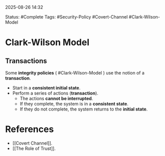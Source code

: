 
2025-08-26 14:32

Status: #Complete
Tags: #Security-Policy #Covert-Channel #Clark-Wilson-Model

# Clark-Wilson Model

## Transactions

Some **integrity policies** ( #Clark-Wilson-Model ) use the notion of a **transaction**.

- Start in a **consistent initial state**.
- Perform a series of actions (**transaction**).
	- The actions **cannot be interrupted**.
	- If they complete, the system is in a **consistent state**.
	- If they do not complete, the system returns to the **initial state**.

# References

- [[Covert Channel]].
- [[The Role of Trust]].
